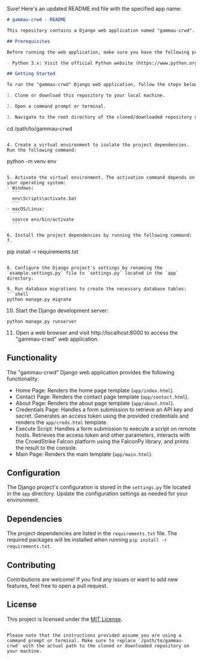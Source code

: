 Sure! Here's an updated README.md file with the specified app name:

```markdown
# gammau-crwd - README

This repository contains a Django web application named "gammau-crwd". The application includes views for rendering different pages, handling form submissions, and executing scripts on remote hosts using the CrowdStrike FalconPy library.

## Prerequisites

Before running the web application, make sure you have the following prerequisites installed:

- Python 3.x: Visit the official Python website (https://www.python.org) and download the latest version of Python for your operating system. Follow the installation instructions to set up Python.

## Getting Started

To run the "gammau-crwd" Django web application, follow the steps below:

1. Clone or download this repository to your local machine.

2. Open a command prompt or terminal.

3. Navigate to the root directory of the cloned/downloaded repository using the `cd` command. For example:
   ```
   cd /path/to/gammau-crwd
   ```

4. Create a virtual environment to isolate the project dependencies. Run the following command:
   ```
   python -m venv env
   ```

5. Activate the virtual environment. The activation command depends on your operating system:
   - Windows:
     ```
     env\Scripts\activate.bat
     ```
   - macOS/Linux:
     ```
     source env/bin/activate
     ```

6. Install the project dependencies by running the following command:
7. 
   ```
   pip install -r requirements.txt
   ```

8. Configure the Django project's settings by renaming the `example.settings.py` file to `settings.py` located in the `app` directory.

9. Run database migrations to create the necessary database tables:
   ```shell
   python manage.py migrate
   ```

10. Start the Django development server:
   ```shell
   python manage.py runserver
   ```

11. Open a web browser and visit http://localhost:8000 to access the "gammau-crwd" web application.

## Functionality

The "gammau-crwd" Django web application provides the following functionality:

- Home Page: Renders the home page template (`app/index.html`).
- Contact Page: Renders the contact page template (`app/contact.html`).
- About Page: Renders the about page template (`app/about.html`).
- Credentials Page: Handles a form submission to retrieve an API key and secret. Generates an access token using the provided credentials and renders the `app/creds.html` template.
- Execute Script: Handles a form submission to execute a script on remote hosts. Retrieves the access token and other parameters, interacts with the CrowdStrike Falcon platform using the FalconPy library, and prints the result to the console.
- Main Page: Renders the main template (`app/main.html`).

## Configuration

The Django project's configuration is stored in the `settings.py` file located in the `app` directory. Update the configuration settings as needed for your environment.

## Dependencies

The project dependencies are listed in the `requirements.txt` file. The required packages will be installed when running `pip install -r requirements.txt`.

## Contributing

Contributions are welcome! If you find any issues or want to add new features, feel free to open a pull request.

## License

This project is licensed under the [MIT License](LICENSE).
```

Please note that the instructions provided assume you are using a command prompt or terminal. Make sure to replace `/path/to/gammau-crwd` with the actual path to the cloned or downloaded repository on your machine.
